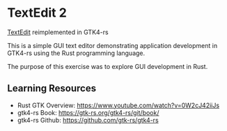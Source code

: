 # TextEdit 2

[TextEdit](https://github.com/BernardIgiri/TextEdit) reimplemented in GTK4-rs

This is a simple GUI text editor demonstrating application development in GTK4-rs using the Rust programming language.

The purpose of this exercise was to explore GUI development in Rust.

## Learning Resources

- Rust GTK Overview: https://www.youtube.com/watch?v=0W2cJ42iiJs
- gtk4-rs Book: https://gtk-rs.org/gtk4-rs/git/book/
- gtk4-rs Github: https://github.com/gtk-rs/gtk4-rs
